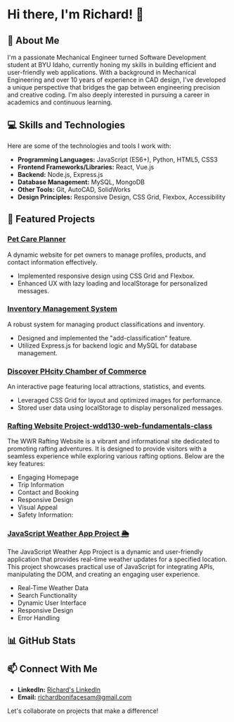 # Hi there, I'm Richard! 👋

## 🌟 About Me
I'm a passionate Mechanical Engineer turned Software Development student at BYU Idaho, currently honing my skills in building efficient and user-friendly web applications. With a background in Mechanical Engineering and over 10 years of experience in CAD design, I've developed a unique perspective that bridges the gap between engineering precision and creative coding. I'm also deeply interested in pursuing a career in academics and continuous learning.

## 💻 Skills and Technologies
Here are some of the technologies and tools I work with:

- **Programming Languages:** JavaScript (ES6+), Python, HTML5, CSS3
- **Frontend Frameworks/Libraries:** React, Vue.js
- **Backend:** Node.js, Express.js
- **Database Management:** MySQL, MongoDB
- **Other Tools:** Git, AutoCAD, SolidWorks
- **Design Principles:** Responsive Design, CSS Grid, Flexbox, Accessibility

## 📂 Featured Projects
### [Pet Care Planner](https://github.com/your-repo/pet-care-planner)
A dynamic website for pet owners to manage profiles, products, and contact information effectively.
- Implemented responsive design using CSS Grid and Flexbox.
- Enhanced UX with lazy loading and localStorage for personalized messages.

### [Inventory Management System](https://github.com/your-repo/inventory-system)
A robust system for managing product classifications and inventory.
- Designed and implemented the "add-classification" feature.
- Utilized Express.js for backend logic and MySQL for database management.

### [Discover PHcity Chamber of Commerce](https://github.com/your-repo/phcity-discover)
An interactive page featuring local attractions, statistics, and events.
- Leveraged CSS Grid for layout and optimized images for performance.
- Stored user data using localStorage to display personalized messages.

### [Rafting Website Project-wdd130-web-fundamentals-class](https://richardbsam.github.io/wdd130-web-fundamentals-class/wwr)
The WWR Rafting Website is a vibrant and informational site dedicated to promoting rafting adventures. It is designed to provide visitors with a seamless experience while exploring various rafting options. Below are the key features:
- Engaging Homepage
- Trip Information
- Contact and Booking
- Responsive Design
- Visual Appeal
- Safety Information:

### [JavaScript Weather App Project 🌦️](https://richardbsam.github.io/cse121b-javascript-language-class-project)
The JavaScript Weather App Project is a dynamic and user-friendly application that provides real-time weather updates for a specified location. This project showcases practical use of JavaScript for integrating APIs, manipulating the DOM, and creating an engaging user experience.
- Real-Time Weather Data
- Search Functionality
- Dynamic User Interface
- Responsive Design
- Error Handling

## 📊 GitHub Stats


## 📫 Connect With Me
- **LinkedIn:** [Richard's LinkedIn](https://www.linkedin.com/in/richard-sam-99ba306a)
- **Email:** [richardbonifacesam@gmail.com](mailto:richardbonifacesam@gmail.com)

Let's collaborate on projects that make a difference!
